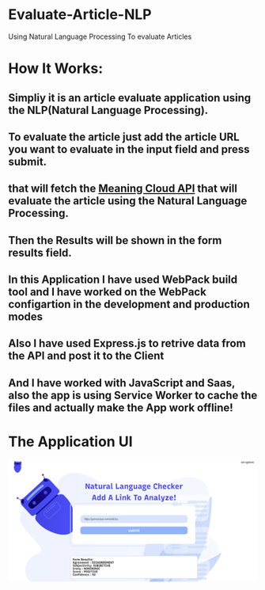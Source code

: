 # Evaluate-Article-NLP
Using Natural Language Processing To evaluate Articles
# How It Works:
## Simpliy it is an article evaluate application using the NLP(Natural Language Processing). 
## To evaluate the article just add the article URL you want to evaluate in the input field and press submit.
## that will fetch the <a href="https://www.meaningcloud.com/">Meaning Cloud API</a> that will evaluate the article using the Natural Language Processing.
## Then the Results will be shown in the form results field.
## In this Application I have used WebPack build tool and I have worked on the WebPack configartion in the development and production modes 
## Also I have used Express.js to retrive data from the API and post it to the Client
## And I have worked with JavaScript and Saas, also the app is using Service Worker to cache the files and actually make the App work offline!

# The Application UI
![Alt text](/Screenshot_4.png)
